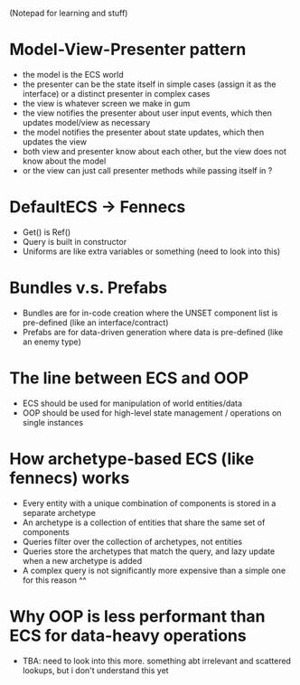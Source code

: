 ﻿(Notepad for learning and stuff)

# Model-View-Presenter pattern
- the model is the ECS world
- the presenter can be the state itself in simple cases (assign it as the interface)
  or a distinct presenter in complex cases
- the view is whatever screen we make in gum
- the view notifies the presenter about user input events, which then updates model/view as necessary 
- the model notifies the presenter about state updates, which then updates the view
- both view and presenter know about each other, but the view does not know about the model
- or the view can just call presenter methods while passing itself in ?

# DefaultECS -> Fennecs
- Get() is Ref()
- Query is built in constructor
- Uniforms are like extra variables or something (need to look into this)

# Bundles v.s. Prefabs
- Bundles are for in-code creation where the UNSET component list is pre-defined 
  (like an interface/contract)
- Prefabs are for data-driven generation where data is pre-defined (like an enemy type)

# The line between ECS and OOP
- ECS should be used for manipulation of world entities/data
- OOP should be used for high-level state management / operations on single instances

# How archetype-based ECS (like fennecs) works
- Every entity with a unique combination of components is stored in a separate archetype
- An archetype is a collection of entities that share the same set of components
- Queries filter over the collection of archetypes, not entities
- Queries store the archetypes that match the query, and lazy update when a new archetype is added
- A complex query is not significantly more expensive than a simple one for this reason ^^

# Why OOP is less performant than ECS for data-heavy operations
- TBA: need to look into this more. something abt irrelevant and scattered lookups, but i don't 
  understand this yet
